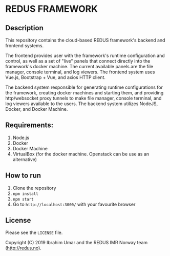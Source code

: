 # REDUS FRAMEWORK

## Description

This repository contains the cloud-based REDUS framework's backend and frontend systems.

The frontend provides user with the framework's runtime configuration and control, as well as a set of "live" panels that connect directly into the framework's docker machine. The current available panels are the file manager, console terminal, and log viewers. The frontend system uses Vue.js, Bootstrap + Vue, and axios HTTP client.

The backend system responsible for generating runtime configurations for the framework, creating docker machines and starting them, and providing http/websocket proxy tunnels to make file manager, console terminal, and log viewers available to the users. The backend system utilizes NodeJS, Docker, and Docker Machine.

## Requirements:

1. Node.js
2. Docker
3. Docker Machine
4. VirtualBox (for the docker machine. Openstack can be use as an alternative)

## How to run

1. Clone the repository
2. `npm install`
3. `npm start`
4. Go to `http://localhost:3000/` with your favourite browser

## License

Please see the `LICENSE` file.

Copyright (C) 2019 Ibrahim Umar and the REDUS IMR Norway team (http://redus.no).